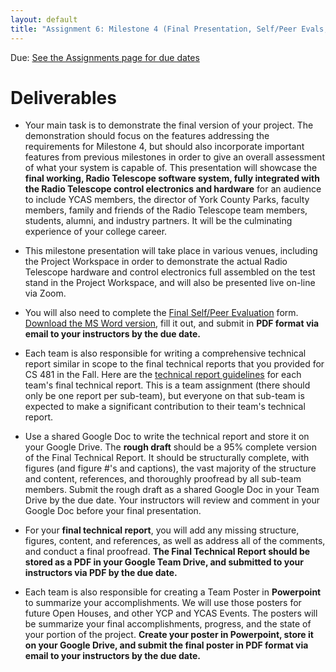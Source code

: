 ```yaml
---
layout: default
title: "Assignment 6: Milestone 4 (Final Presentation, Self/Peer Evals, Technical Reports, and Posters)"
---
```


Due: [See the Assignments page for due dates](../assign/index.html)


# Deliverables

* Your main task is to demonstrate the final version of your project.  The demonstration should focus on the features addressing the requirements for Milestone 4, but should also incorporate important features from previous milestones in order to give an overall assessment of what your system is capable of.  This presentation will showcase the **final working, Radio Telescope software system, fully integrated with the Radio Telescope control electronics and hardware** for an audience to include YCAS members, the director of York County Parks, faculty members, family and friends of the Radio Telescope team members, students, alumni, and industry partners.  It will be the culminating experience of your college career.

* This milestone presentation will take place in various venues, including the Project Workspace in order to demonstrate the actual Radio Telescope hardware and control electronics full assembled on the test stand in the Project Workspace, and will also be presented live on-line via Zoom.

* You will also need to complete the [Final Self/Peer Evaluation](PeerEval-RadioTelescope-Sp22-final.pdf) form.  [Download the MS Word version](PeerEval-RadioTelescope-Sp22-final.doc), fill it out, and submit in **PDF format via email to your instructors by the due date.**

* Each team is also responsible for writing a comprehensive technical report similar in scope to the final  technical reports that you provided for CS 481 in the Fall.  Here are the [technical report guidelines](finalreport.html) for each team's final technical report.  This is a team assignment (there should only be one report per sub-team), but everyone on that sub-team is expected to make a significant contribution to their team's technical report.

* Use a shared Google Doc to write the technical report and store it on your Google Drive.  The **rough draft** should be a 95% complete version of the Final Technical Report.  It should be structurally complete, with figures (and figure #'s and captions), the vast majority of the structure and content, references, and thoroughly proofread by all sub-team members.  Submit the rough draft as a shared Google Doc in your Team Drive by the due date.  Your instructors will review and comment in your Google Doc before your final presentation.

* For your **final technical report**, you will add any missing structure, figures, content, and references, as well as address all of the comments, and conduct a final proofread.  **The Final Technical Report should be stored as a PDF in your Google Team Drive, and submitted to your instructors via PDF by the due date.**

* Each team is also responsible for creating a Team Poster in **Powerpoint** to summarize your accomplishments.  We will use those posters for future Open Houses, and other YCP and YCAS Events.  The posters will be summarize your final accomplishments, progress, and the state of your portion of the project.  **Create your poster in Powerpoint, store it on your Google Drive, and submit the final poster in PDF format via email to your instructors by the due date.**

<!-- vim:set wrap: -->
<!-- vim:set linebreak: -->
<!-- vim:set nolist: -->
